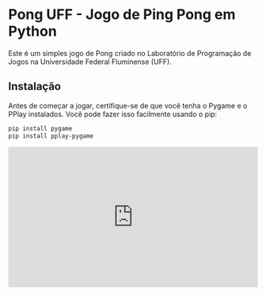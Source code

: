 # Pong UFF - Jogo de Ping Pong em Python

Este é um simples jogo de Pong criado no Laboratório de Programação de Jogos na Universidade Federal Fluminense (UFF).

## Instalação

Antes de começar a jogar, certifique-se de que você tenha o Pygame e o PPlay instalados. Você pode fazer isso facilmente usando o pip:

```bash
pip install pygame
pip install pplay-pygame
```
<div style="width: 100%; height: 0; position: relative; padding-bottom: 56.25%;">
  <iframe src="https://media.giphy.com/media/v1.Y2lkPTc5MGI3NjExbzQ4MnFlMmVhNWI5bzlzODgwa3YydHR1YTFkZWJ1NWgyNmdwNGl6eiZlcD12MV9pbnRlcm5hbF9naWZfYnlfaWQmY3Q9Zw/6oIXe9Q3Hrb1YHLPQ8/giphy.gif" frameborder="0" style="position: absolute; width: 100%; height: 100%;"></iframe>
</div>

